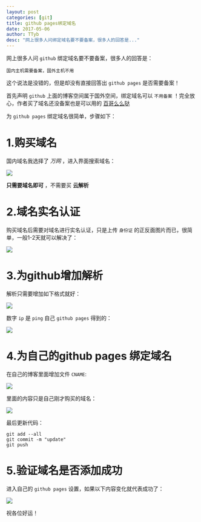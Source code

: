```yaml
---
layout: post
categories: [git]
title: github pages绑定域名
date: 2017-05-06
author: TTyb
desc: "网上很多人问绑定域名要不要备案，很多人的回答是..."
---
```


网上很多人问 `github` 绑定域名要不要备案，很多人的回答是：

```
国内主机需要备案，国外主机不用
```
这个说法是没错的，但是却没有直接回答出 `github pages` 是否需要备案！

首先声明 `github` 上面的博客空间属于国外空间，绑定域名可以 `不用备案` ！完全放心，作者买了域名还没备案也是可以用的 [百哥么么哒](http://www.tybai.com/)

为 `github pages` 绑定域名很简单，步骤如下：

# 1.购买域名

国内域名我选择了 *万网* ，进入界面搜索域名：

![](http://images2015.cnblogs.com/blog/996148/201705/996148-20170506193905773-492947689.png)

**只需要域名即可** ，不需要买 **云解析**

# 2.域名实名认证

购买域名后需要对域名进行实名认证，只是上传 `身份证` 的正反面图片而已，很简单，一般1-2天就可以解决了：

![](http://images2015.cnblogs.com/blog/996148/201705/996148-20170506194209961-1869107179.png)

# 3.为github增加解析

解析只需要增加如下格式就好：

![](http://images2015.cnblogs.com/blog/996148/201705/996148-20170506194411461-793018578.png)

数字 `ip` 是 `ping` 自己 `github pages` 得到的：

![](http://images2015.cnblogs.com/blog/996148/201705/996148-20170506194630320-1062386731.png)

# 4.为自己的github pages 绑定域名

在自己的博客里面增加文件 `CNAME`:

![](http://images2015.cnblogs.com/blog/996148/201705/996148-20170506194801867-863319396.png)

里面的内容只是自己刚才购买的域名：

![](http://images2015.cnblogs.com/blog/996148/201705/996148-20170506194834976-1404139177.png)

最后更新代码：

```
git add --all
git commit -m "update"
git push
```

# 5.验证域名是否添加成功

进入自己的 `github pages` 设置，如果以下内容变化就代表成功了：

![](http://images2015.cnblogs.com/blog/996148/201705/996148-20170506195706773-1119336750.png)

祝各位好运！


